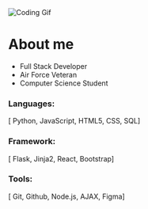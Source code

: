 <img src="https://camo.githubusercontent.com/5ddf73ad3a205111cf8c686f687fc216c2946a75005718c8da5b837ad9de78c9/68747470733a2f2f7468756d62732e6766796361742e636f6d2f4576696c4e657874446576696c666973682d736d616c6c2e676966" alt='Coding Gif' />

<h1>About me</h1>
<ul>
  <li>Full Stack Developer </li>
  <li>Air Force Veteran </>
  <li>Computer Science Student</li>
</ul>

<h3>Languages:</h3>
<p>[ Python, JavaScript, HTML5, CSS, SQL]
  
<h3>Framework:</h3>
<p>[ Flask, Jinja2, React, Bootstrap] </p> 

<h3>Tools:</h3>
<p>[ Git, Github, Node.js, AJAX, Figma]</p> 
